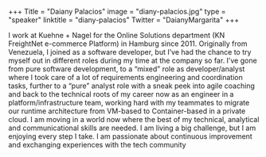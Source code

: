 +++
Title = "Daiany Palacios"
image = "diany-palacios.jpg"
type = "speaker"
linktitle = "diany-palacios"
Twitter = "DaianyMargarita"
+++

I work at Kuehne + Nagel for the Online Solutions department (KN FreightNet e-commerce Platform) in Hamburg since 2011. Originally from Venezuela, I joined as a software developer, but I’ve had the chance to try myself out in different roles during my time at the company so far. I’ve gone from pure software development, to a “mixed” role as developer/analyst where I took care of a lot of requirements engineering and coordination tasks, further to a “pure” analyst role with a sneak peek into agile coaching and back to the technical roots of my career now as an engineer in a platform/infrastructure team, working hard with my teammates to migrate our runtime architecture from VM-based to Container-based in a private cloud. I am moving in a world now where the best of my technical, analytical and communicational skills are needed. I am living a big challenge, but I am enjoying every step I take. I am passionate about continuous improvement and exchanging experiences with the tech community